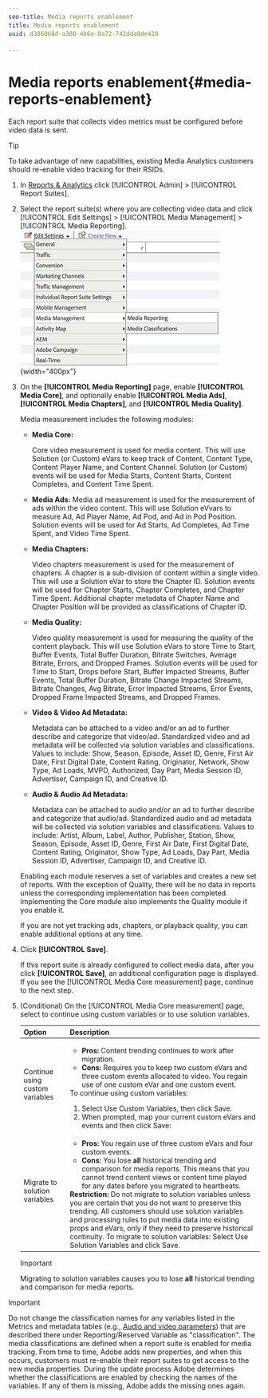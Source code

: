 ```yaml
---
seo-title: Media reports enablement
title: Media reports enablement
uuid: d306068d-a308-4b6e-8a72-742dda0de428

---
```


# Media reports enablement{#media-reports-enablement}

Each report suite that collects video metrics must be configured before video data is sent.

>[!TIP]
>
>To take advantage of new capabilities, existing Media Analytics customers should re-enable video tracking for their RSIDs.

1. In [Reports & Analytics](https://my.omniture.com/login/) click [!UICONTROL Admin] > [!UICONTROL Report Suites]. 
1. Select the report suite(s) where you are collecting video data and click [!UICONTROL Edit Settings] > [!UICONTROL Media Management] > [!UICONTROL Media Reporting]. 
   ![](assets/media-reporting.png){width="400px"}

1. On the **[!UICONTROL Media Reporting]** page, enable **[!UICONTROL Media Core]**, and optionally enable **[!UICONTROL Media Ads]**, **[!UICONTROL Media Chapters]**, and **[!UICONTROL Media Quality]**.

   Media measurement includes the following modules:

    * **Media Core:** 
    
       Core video measurement is used for media content. This will use Solution (or Custom) eVars to keep track of Content, Content Type, Content Player Name, and Content Channel. Solution (or Custom) events will be used for Media Starts, Content Starts, Content Completes, and Content Time Spent. 

    * **Media Ads:** Media ad measurement is used for the measurement of ads within the video content. This will use Solution eVvars to measure Ad, Ad Player Name, Ad Pod, and Ad in Pod Position. Solution events will be used for Ad Starts, Ad Completes, Ad Time Spent, and Video Time Spent. 
    * **Media Chapters:** 
    
       Video chapters measurement is used for the measurement of chapters. A chapter is a sub-division of content within a single video. This will use a Solution eVar to store the Chapter ID. Solution events will be used for Chapter Starts, Chapter Completes, and Chapter Time Spent. Additional chapter metadata of Chapter Name and Chapter Position will be provided as classifications of Chapter ID. 

    * **Media Quality:** 
    
       Video quality measurement is used for measuring the quality of the content playback. This will use Solution eVars to store Time to Start, Buffer Events, Total Buffer Duration, Bitrate Switches, Average Bitrate, Errors, and Dropped Frames. Solution events will be used for Time to Start, Drops before Start, Buffer Impacted Streams, Buffer Events, Total Buffer Duration, Bitrate Change Impacted Streams, Bitrate Changes, Avg Bitrate, Error Impacted Streams, Error Events, Dropped Frame Impacted Streams, and Dropped Frames. 

    * **Video & Video Ad Metadata:** 
    
       Metadata can be attached to a video and/or an ad to further describe and categorize that video/ad. Standardized video and ad metadata will be collected via solution variables and classifications. Values to include: Show, Season, Episode, Asset ID, Genre, First Air Date, First Digital Date, Content Rating, Originator, Network, Show Type, Ad Loads, MVPD, Authorized, Day Part, Media Session ID, Advertiser, Campaign ID, and Creative ID. 

    * **Audio & Audio Ad Metadata:** 
    
       Metadata can be attached to audio and/or an ad to further describe and categorize that audio/ad. Standardized audio and ad metadata will be collected via solution variables and classifications. Values to include: Artist, Album, Label, Author, Publisher, Station, Show, Season, Episode, Asset ID, Genre, First Air Date, First Digital Date, Content Rating, Originator, Show Type, Ad Loads, Day Part, Media Session ID, Advertiser, Campaign ID, and Creative ID.

   Enabling each module reserves a set of variables and creates a new set of reports. With the exception of Quality, there will be no data in reports unless the corresponding implementation has been completed. Implementing the Core module also implements the Quality module if you enable it.

   If you are not yet tracking ads, chapters, or playback quality, you can enable additional options at any time. 

1. Click **[!UICONTROL Save]**.

   If this report suite is already configured to collect media data, after you click **[!UICONTROL Save]**, an additional configuration page is displayed. If you see the [!UICONTROL Media Core measurement] page, continue to the next step. 

1. (Conditional) On the [!UICONTROL Media Core measurement] page, select to continue using custom variables or to use solution variables. 

   | Option | Description |
   | --- | --- |
   | Continue using custom variables | <ul> <li> **Pros:** Content trending continues to work after migration. </li> <li> **Cons:** Requires you to keep two custom eVars and three custom events allocated to video. You regain use of one custom eVar and one custom event. </li> </ul> To continue using custom variables: <ol> <li>Select Use Custom Variables, then click Save. </li> <li>When prompted, map your current custom eVars and events and then click Save: </li> </ol> |
   | Migrate to solution variables | <ul> <li> **Pros:** You regain use of three custom eVars and four custom events. </li> <li> **Cons:** You lose **all** historical trending and comparison for media reports. This means that you cannot trend content views or content time played for any dates before you migrated to heartbeats. </li> </ul> **Restriction:**  Do not migrate to solution variables unless you are certain that you do not want to preserve this trending. All customers should use solution variables and processing rules to put media data into existing props and eVars, only if they need to preserve historical continuity. To migrate to solution variables: Select Use Solution Variables and click Save. |
   
   >[!IMPORTANT] 
   >
   >Migrating to solution variables causes you to lose **all** historical trending and comparison for media reports. 

>[!IMPORTANT]
>
>Do not change the classification names for any variables listed in the Metrics and metadata tables (e.g., [Audio and video parameters](../metrics-and-metadata/audio-video-parameters.md)) that are described there under Reporting/Reserved Variable as "classification". The media classifications are defined when a report suite is enabled for media tracking. From time to time, Adobe adds new properties, and when this occurs, customers must re-enable their report suites to get access to the new media properties. During the update process Adobe determines whether the classifications are enabled by checking the names of the variables. If any of them is missing, Adobe adds the missing ones again.
